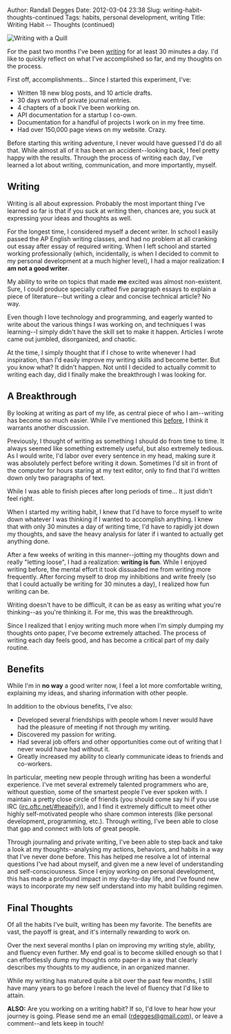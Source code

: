Author: Randall Degges
Date: 2012-03-04 23:38
Slug: writing-habit-thoughts-continued
Tags: habits, personal development, writing
Title: Writing Habit -- Thoughts (continued)


![Writing with a Quill][]

For the past two months I've been [writing][] for at least 30 minutes a day. I'd
like to quickly reflect on what I've accomplished so far, and my thoughts on the
process.

First off, accomplishments... Since I started this experiment, I've:

-   Written 18 new blog posts, and 10 article drafts.
-   30 days worth of private journal entries.
-   4 chapters of a book I've been working on.
-   API documentation for a startup I co-own.
-   Documentation for a handful of projects I work on in my free time.
-   Had over 150,000 page views on my website. Crazy.

Before starting this writing adventure, I never would have guessed I'd do all
that. While almost all of it has been an accident--looking back, I feel pretty
happy with the results. Through the process of writing each day, I've learned a
lot about writing, communication, and more importantly, myself.


## Writing

Writing is all about expression. Probably the most important thing I've learned
so far is that if you suck at writing then, chances are, you suck at expressing
your ideas and thoughts as well.

For the longest time, I considered myself a decent writer. In school I easily
passed the AP English writing classes, and had no problem at all cranking out
essay after essay of required writing. When I left school and started working
professionally (which, incidentally, is when I decided to commit to my personal
development at a much higher level), I had a major realization: **I am not a
good writer**.

My ability to write on topics that made **me** excited was almost non-existent.
Sure, I could produce specially crafted five paragraph essays to explain a piece
of literature--but writing a clear and concise technical article? No way.

Even though I love technology and programming, and eagerly wanted to write about
the various things I was working on, and techniques I was learning--I simply
didn't have the skill set to make it happen. Articles I wrote came out jumbled,
disorganized, and chaotic.

At the time, I simply thought that if I chose to write whenever I had
inspiration, than I'd easily improve my writing skills and become better. But
you know what? It didn't happen. Not until I decided to actually commit to
writing each day, did I finally make the breakthrough I was looking for.


## A Breakthrough

By looking at writing as part of my life, as central piece of who I am--writing
has become so much easier. While I've mentioned this [before][], I think it
warrants another discussion.

Previously, I thought of writing as something I should do from time to time. It
always seemed like something extremely useful, but also extremely tedious. As I
would write, I'd labor over every sentence in my head, making sure it was
absolutely perfect before writing it down. Sometimes I'd sit in front of the
computer for hours staring at my text editor, only to find that I'd written down
only two paragraphs of text.

While I was able to finish pieces after long periods of time... It just didn't
feel right.

When I started my writing habit, I knew that I'd have to force myself to write
down whatever I was thinking if I wanted to accomplish anything. I knew that
with only 30 minutes a day of writing time, I'd have to rapidly jot down my
thoughts, and save the heavy analysis for later if i wanted to actually get
anything done.

After a few weeks of writing in this manner--jotting my thoughts down and really
"letting loose", I had a realization: **writing is fun**. While I enjoyed
writing before, the mental effort it took dissuaded me from writing more
frequently. After forcing myself to drop my inhibitions and write freely (so
that I could actually be writing for 30 minutes a day), I realized how fun
writing can be.

Writing doesn't have to be difficult, it can be as easy as writing what you're
thinking--as you're thinking it. For me, this was the breakthrough.

Since I realized that I enjoy writing much more when I'm simply dumping my
thoughts onto paper, I've become extremely attached. The process of writing each
day feels good, and has become a critical part of my daily routine.


## Benefits

While I'm in **no way** a good writer now, I feel a lot more comfortable
writing, explaining my ideas, and sharing information with other people.

In addition to the obvious benefits, I've also:

-   Developed several friendships with people whom I never would have had the
    pleasure of meeting if not through my writing.
-   Discovered my passion for writing.
-   Had several job offers and other opportunities come out of writing that I
    never would have had without it.
-   Greatly increased my ability to clearly communicate ideas to friends and
    co-workers.

In particular, meeting new people through writing has been a wonderful
experience. I've met several extremely talented programmers who are, without
question, some of the smartest people I've ever spoken with. I maintain a pretty
close circle of friends (you should come say hi if you use IRC
([irc.oftc.net/#heapify][])), and I find it extremely difficult to meet other
highly self-motivated people who share common interests (like personal
development, programming, etc.). Through writing, I've been able to close that
gap and connect with lots of great people.

Through journaling and private writing, I've been able to step back and take a
look at my thoughts--analysing my actions, behaviors, and habits in a way that
I've never done before. This has helped me resolve a lot of internal questions
I've had about myself, and given me a new level of understanding
and self-consciousness. Since I enjoy working on personal development, this has
made a profound impact in my day-to-day life, and I've found new ways to
incorporate my new self understand into my habit building regimen.


## Final Thoughts

Of all the habits I've built, writing has been my favorite. The benefits are
vast, the payoff is great, and it's internally rewarding to work on.

Over the next several months I plan on improving my writing style, ability, and
fluency even further. My end goal is to become skilled enough so that I can
effortlessly dump my thoughts onto paper in a way that clearly describes my
thoughts to my audience, in an organized manner.

While my writing has matured quite a bit over the past few months, I still have
many years to go before I reach the level of fluency that I'd like to attain.

**ALSO:** Are you working on a writing habit? If so, I'd love to hear how your
journey is going. Please send me an email ([rdegges@gmail.com][]), or leave a
comment--and lets keep in touch!


  [Writing with a Quill]: /static/images/2012/writing-with-a-quill.png "Writing with a Quill Sketch"
  [writing]: /establishing-a-writing-habit "Establishing a Writing Habit"
  [before]: /writing-habit-complete "Writing Habit -- Complete"
  [irc.oftc.net/#heapify]: irc://irc.oftc.net/#heapify "heapify"
  [rdegges@gmail.com]: mailto:rdegges@gmail.com "rdegges"
